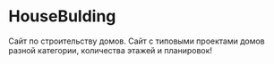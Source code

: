 # HouseBulding
Сайт по строительству домов.
Сайт с типовыми проектами домов разной категории, количества этажей и планировок!
